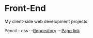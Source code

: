 # Front-End

My client-side web development projects.

Pencil - css 
⋅⋅⋅[Reporsitory](https://github.com/EmilyCheoh/Front-End/tree/master/Pencil)
⋅⋅⋅[Page link](https://info343a-au17.github.io/challenges-EmilyCheoh/challenge3/)

